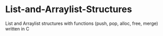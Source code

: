 # List-and-Arraylist-Structures
List and Arraylist structures with functions (push, pop, alloc, free, merge) written in C
